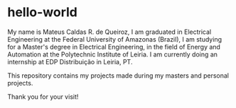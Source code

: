 # hello-world

My name is Mateus Caldas R. de Queiroz, I am graduated in Electrical Engineering at the Federal University of Amazonas (Brazil), I am studying for a Master's degree in Electrical Engineering, in the field of Energy and Automation at the Polytechnic Institute of Leiria. I am currently doing an internship at EDP Distribuição in Leiria, PT.

This repository contains my projects made during my masters and personal projects.

Thank you for your visit!
